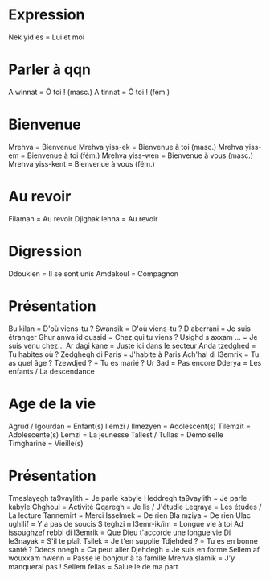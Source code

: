 # Expression

Nek yid es = Lui et moi

# Parler à qqn

A winnat = Ô toi ! (masc.)
A tinnat = Ô toi ! (fém.)

# Bienvenue

Mrehva = Bienvenue
Mrehva yiss-ek = Bienvenue à toi (masc.)
Mrehva yiss-em = Bienvenue à toi (fém.)
Mrehva yiss-wen = Bienvenue à vous (masc.)
Mrehva yiss-kent = Bienvenue à vous (fém.)

# Au revoir

Filaman = Au revoir
Djighak lehna = Au revoir

# Digression

Ddouklen = Il se sont unis
Amdakoul = Compagnon

# Présentation

Bu kilan = D'où viens-tu ?
Swansik = D'où viens-tu ?
D aberrani = Je suis étranger
Ghur anwa id oussid = Chez qui tu viens ?
Usighd s axxam ... = Je suis venu chez...
Ar dagi kane = Juste ici dans le secteur
Anda tzedghed = Tu habites où ?
Zedghegh di Paris = J'habite à Paris
Ach'hal di l3emrik = Tu as quel âge ?
Tzewdjed ? = Tu es marié ?
Ur 3ad = Pas encore
Dderya = Les enfants / La descendance

# Age de la vie

Agrud / Igourdan = Enfant(s)
Ilemzi / Ilmezyen = Adolescent(s)
Tilemzit = Adolescente(s)
Lemzi = La jeunesse
Tallest / Tullas = Demoiselle
Timgharine = Vieille(s)

# Présentation

Tmeslayegh ta9vaylith = Je parle kabyle
Heddregh ta9vaylith = Je parle kabyle
Chghoul = Activité
Qqaregh = Je lis / J'étudie
Leqraya = Les études / La lecture
Tannemirt = Merci
Isselmek = De rien
Bla mziya = De rien
Ulac ughilif = Y a pas de soucis
S teghzi n l3emr-ik/im = Longue vie à toi
Ad issoughzef rebbi di l3emrik = Que Dieu t'accorde une longue vie
Di le3nayak = S'il te plaît
Tsilek = Je t'en supplie
Tdjehded ? = Tu es en bonne santé ?
Ddeqs nnegh = Ca peut aller
Djehdegh = Je suis en forme
Sellem af wouxxam nwenn = Passe le bonjour à ta famille
Mrehva slamik = J'y manquerai pas !
Sellem fellas = Salue le de ma part

